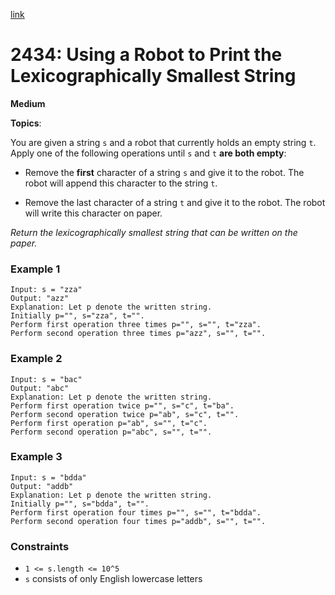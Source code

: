[link](https://leetcode.com/problems/using-a-robot-to-print-the-lexicographically-smallest-string/description/?envType=daily-question&envId=2025-06-04)

# 2434: Using a Robot to Print the Lexicographically Smallest String

**Medium**

**Topics**: 

You are given a string `s` and a robot that currently holds an empty string `t`. Apply one of the following operations until `s` and `t` **are both empty**:

- Remove the **first** character of a string `s` and give it to the robot. The robot will append this character to the string `t`.

- Remove the last character of a string `t` and give it to the robot. The robot will write this character on paper.

_Return the lexicographically smallest string that can be written on the paper._

### Example 1
```
Input: s = "zza"
Output: "azz"
Explanation: Let p denote the written string.
Initially p="", s="zza", t="".
Perform first operation three times p="", s="", t="zza".
Perform second operation three times p="azz", s="", t="".
```

### Example 2
```
Input: s = "bac"
Output: "abc"
Explanation: Let p denote the written string.
Perform first operation twice p="", s="c", t="ba". 
Perform second operation twice p="ab", s="c", t="". 
Perform first operation p="ab", s="", t="c". 
Perform second operation p="abc", s="", t="".
```

### Example 3
```
Input: s = "bdda"
Output: "addb"
Explanation: Let p denote the written string.
Initially p="", s="bdda", t="".
Perform first operation four times p="", s="", t="bdda".
Perform second operation four times p="addb", s="", t="".
```

### Constraints
- `1 <= s.length <= 10^5`
- `s` consists of only English lowercase letters